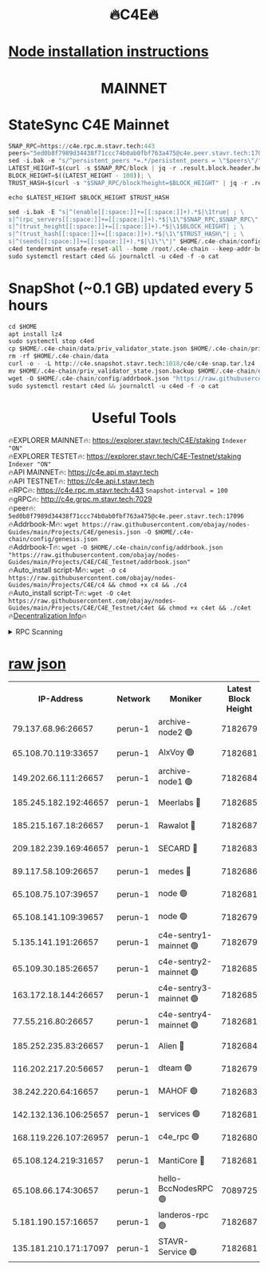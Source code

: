 <h1 align="center"> 🔥C4E🔥</h1>

[Node installation instructions](https://github.com/obajay/nodes-Guides/tree/main/Projects/C4E)
=

<h1 align="center"> MAINNET</h1>

# StateSync C4E Mainnet
```python
SNAP_RPC=https://c4e.rpc.m.stavr.tech:443
peers="5ed0b8f7989d34438f71ccc74b0ab0fbf763a475@c4e.peer.stavr.tech:17096"
sed -i.bak -e "s/^persistent_peers *=.*/persistent_peers = \"$peers\"/" $HOME/.c4e-chain/config/config.toml
LATEST_HEIGHT=$(curl -s $SNAP_RPC/block | jq -r .result.block.header.height); \
BLOCK_HEIGHT=$((LATEST_HEIGHT - 100)); \
TRUST_HASH=$(curl -s "$SNAP_RPC/block?height=$BLOCK_HEIGHT" | jq -r .result.block_id.hash)

echo $LATEST_HEIGHT $BLOCK_HEIGHT $TRUST_HASH

sed -i.bak -E "s|^(enable[[:space:]]+=[[:space:]]+).*$|\1true| ; \
s|^(rpc_servers[[:space:]]+=[[:space:]]+).*$|\1\"$SNAP_RPC,$SNAP_RPC\"| ; \
s|^(trust_height[[:space:]]+=[[:space:]]+).*$|\1$BLOCK_HEIGHT| ; \
s|^(trust_hash[[:space:]]+=[[:space:]]+).*$|\1\"$TRUST_HASH\"| ; \
s|^(seeds[[:space:]]+=[[:space:]]+).*$|\1\"\"|" $HOME/.c4e-chain/config/config.toml
c4ed tendermint unsafe-reset-all --home /root/.c4e-chain --keep-addr-book
sudo systemctl restart c4ed && journalctl -u c4ed -f -o cat
```
# SnapShot (~0.1 GB) updated every 5 hours
```python
cd $HOME
apt install lz4
sudo systemctl stop c4ed
cp $HOME/.c4e-chain/data/priv_validator_state.json $HOME/.c4e-chain/priv_validator_state.json.backup
rm -rf $HOME/.c4e-chain/data
curl -o - -L http://c4e.snapshot.stavr.tech:1018/c4e/c4e-snap.tar.lz4 | lz4 -c -d - | tar -x -C $HOME/.c4e-chain --strip-components 2
mv $HOME/.c4e-chain/priv_validator_state.json.backup $HOME/.c4e-chain/data/priv_validator_state.json
wget -O $HOME/.c4e-chain/config/addrbook.json "https://raw.githubusercontent.com/obajay/nodes-Guides/main/Projects/C4E/addrbook.json"
sudo systemctl restart c4ed && journalctl -u c4ed -f -o cat
```
 <h1 align="center"> Useful Tools</h1>

🔥EXPLORER MAINNET🔥:  https://explorer.stavr.tech/C4E/staking            `Indexer "ON"` \
🔥EXPLORER TESTET🔥:   https://explorer.stavr.tech/C4E-Testnet/staking     `Indexer "ON"` \
🔥API MAINNET🔥:       https://c4e.api.m.stavr.tech \
🔥API TESTNET🔥:       https://c4e.api.t.stavr.tech \
🔥RPC🔥:               https://c4e.rpc.m.stavr.tech:443                  `Snapshot-interval = 100` \
🔥gRPC🔥:              http://c4e.grpc.m.stavr.tech:7029 \
🔥peer🔥:              `5ed0b8f7989d34438f71ccc74b0ab0fbf763a475@c4e.peer.stavr.tech:17096` \
🔥Addrbook-M🔥:    ```wget https://raw.githubusercontent.com/obajay/nodes-Guides/main/Projects/C4E/genesis.json -O $HOME/.c4e-chain/config/genesis.json``` \
🔥Addrbook-T🔥:    ```wget -O $HOME/.c4e-chain/config/addrbook.json "https://raw.githubusercontent.com/obajay/nodes-Guides/main/Projects/C4E/C4E_Testnet/addrbook.json"``` \
🔥Auto_install script-M🔥: ```wget -O c4 https://raw.githubusercontent.com/obajay/nodes-Guides/main/Projects/C4E/c4 && chmod +x c4 && ./c4``` \
🔥Auto_install script-T🔥: ```wget -O c4et https://raw.githubusercontent.com/obajay/nodes-Guides/main/Projects/C4E/C4E_Testnet/c4et && chmod +x c4et && ./c4et``` \
🔥[Decentralization Info](https://github.com/obajay/StateSync-snapshots/tree/main/Projects/C4E/Decentralization)🔥




<details>
<summary>RPC Scanning</summary>

<h2 align="center"> We scan nodes in real time every 4 hours. And we provide the final result of RPC endpoints.
We cannot influence the operation of these nodes in any way. </h2>


```python
If Voting Power is higher than 0 --> then the Node is a validator of the network and may be subject to attack and be a potential threat to the chain.
```
```python
We marked such validators with a red symbol
```

</details>

[raw json](https://rpc-check.c4e.stavr.tech/c4e/rpc-c4e-result.json)
=



<table><tr><th>IP-Address</th><th>Network</th><th>Moniker</th><th>Latest Block Height</th><th>Earliest Block Height</th><th>Catching Up</th><th>Tx Index</th><th>Voting Power</th><th>Scan Time</th></tr><tr><td>79.137.68.96:26657</td><td>perun-1</td><td>archive-node2 🟢</td><td>7182679</td><td>1</td><td>False</td><td>on</td><td>0</td><td>2024-02-15T06:08:35.485785841UTC</td></tr><tr><td>65.108.70.119:33657</td><td>perun-1</td><td>AlxVoy 🟢</td><td>7182681</td><td>1</td><td>False</td><td>on</td><td>0</td><td>2024-02-15T06:08:49.617466235UTC</td></tr><tr><td>149.202.66.111:26657</td><td>perun-1</td><td>archive-node1 🟢</td><td>7182684</td><td>1</td><td>False</td><td>on</td><td>0</td><td>2024-02-15T06:09:06.645593833UTC</td></tr><tr><td>185.245.182.192:46657</td><td>perun-1</td><td>Meerlabs 🔴</td><td>7182685</td><td>1051501</td><td>False</td><td>on</td><td>344594</td><td>2024-02-15T06:09:14.274657919UTC</td></tr><tr><td>185.215.167.18:26657</td><td>perun-1</td><td>Rawalot 🔴</td><td>7182687</td><td>1090501</td><td>False</td><td>on</td><td>450002</td><td>2024-02-15T06:09:25.937108773UTC</td></tr><tr><td>209.182.239.169:46657</td><td>perun-1</td><td>SECARD 🔴</td><td>7182683</td><td>2616101</td><td>False</td><td>off</td><td>749292</td><td>2024-02-15T06:09:01.747332507UTC</td></tr><tr><td>89.117.58.109:26657</td><td>perun-1</td><td>medes 🔴</td><td>7182686</td><td>2826001</td><td>False</td><td>off</td><td>890936</td><td>2024-02-15T06:09:21.072433936UTC</td></tr><tr><td>65.108.75.107:39657</td><td>perun-1</td><td>node 🟢</td><td>7182681</td><td>5198801</td><td>False</td><td>on</td><td>0</td><td>2024-02-15T06:08:52.842553031UTC</td></tr><tr><td>65.108.141.109:39657</td><td>perun-1</td><td>node 🟢</td><td>7182679</td><td>5303301</td><td>False</td><td>on</td><td>0</td><td>2024-02-15T06:08:37.908359705UTC</td></tr><tr><td>5.135.141.191:26657</td><td>perun-1</td><td>c4e-sentry1-mainnet 🟢</td><td>7182679</td><td>6198001</td><td>False</td><td>on</td><td>0</td><td>2024-02-15T06:08:34.708658569UTC</td></tr><tr><td>65.109.30.185:26657</td><td>perun-1</td><td>c4e-sentry2-mainnet 🟢</td><td>7182685</td><td>6238301</td><td>False</td><td>on</td><td>0</td><td>2024-02-15T06:09:13.835145146UTC</td></tr><tr><td>163.172.18.144:26657</td><td>perun-1</td><td>c4e-sentry3-mainnet 🟢</td><td>7182685</td><td>6239001</td><td>False</td><td>on</td><td>0</td><td>2024-02-15T06:09:14.572578461UTC</td></tr><tr><td>77.55.216.80:26657</td><td>perun-1</td><td>c4e-sentry4-mainnet 🟢</td><td>7182681</td><td>6241001</td><td>False</td><td>on</td><td>0</td><td>2024-02-15T06:08:49.280043440UTC</td></tr><tr><td>185.252.235.83:26657</td><td>perun-1</td><td>Alien 🔴</td><td>7182684</td><td>6502501</td><td>False</td><td>on</td><td>648118</td><td>2024-02-15T06:09:07.165264180UTC</td></tr><tr><td>116.202.217.20:56657</td><td>perun-1</td><td>dteam 🟢</td><td>7182679</td><td>6800901</td><td>False</td><td>on</td><td>0</td><td>2024-02-15T06:08:35.035843641UTC</td></tr><tr><td>38.242.220.64:16657</td><td>perun-1</td><td>MAHOF 🟢</td><td>7182683</td><td>6885501</td><td>False</td><td>on</td><td>0</td><td>2024-02-15T06:09:04.217746799UTC</td></tr><tr><td>142.132.136.106:25657</td><td>perun-1</td><td>services 🟢</td><td>7182681</td><td>7012001</td><td>False</td><td>on</td><td>0</td><td>2024-02-15T06:08:52.414816977UTC</td></tr><tr><td>168.119.226.107:26957</td><td>perun-1</td><td>c4e_rpc 🟢</td><td>7182680</td><td>7082680</td><td>False</td><td>on</td><td>0</td><td>2024-02-15T06:08:42.362260403UTC</td></tr><tr><td>65.108.124.219:31657</td><td>perun-1</td><td>MantiCore 🔴</td><td>7182681</td><td>7082681</td><td>False</td><td>off</td><td>729141</td><td>2024-02-15T06:08:48.883656032UTC</td></tr><tr><td>65.108.66.174:30657</td><td>perun-1</td><td>hello-BccNodesRPC 🟢</td><td>7089725</td><td>7089601</td><td>False</td><td>on</td><td>0</td><td>2024-02-15T06:08:50.075995933UTC</td></tr><tr><td>5.181.190.157:16657</td><td>perun-1</td><td>landeros-rpc 🟢</td><td>7182687</td><td>7180501</td><td>False</td><td>on</td><td>0</td><td>2024-02-15T06:09:25.628941373UTC</td></tr><tr><td>135.181.210.171:17097</td><td>perun-1</td><td>STAVR-Service 🟢</td><td>7182681</td><td>7181001</td><td>False</td><td>on</td><td>0</td><td>2024-02-15T06:08:53.223327969UTC</td></tr></table>
